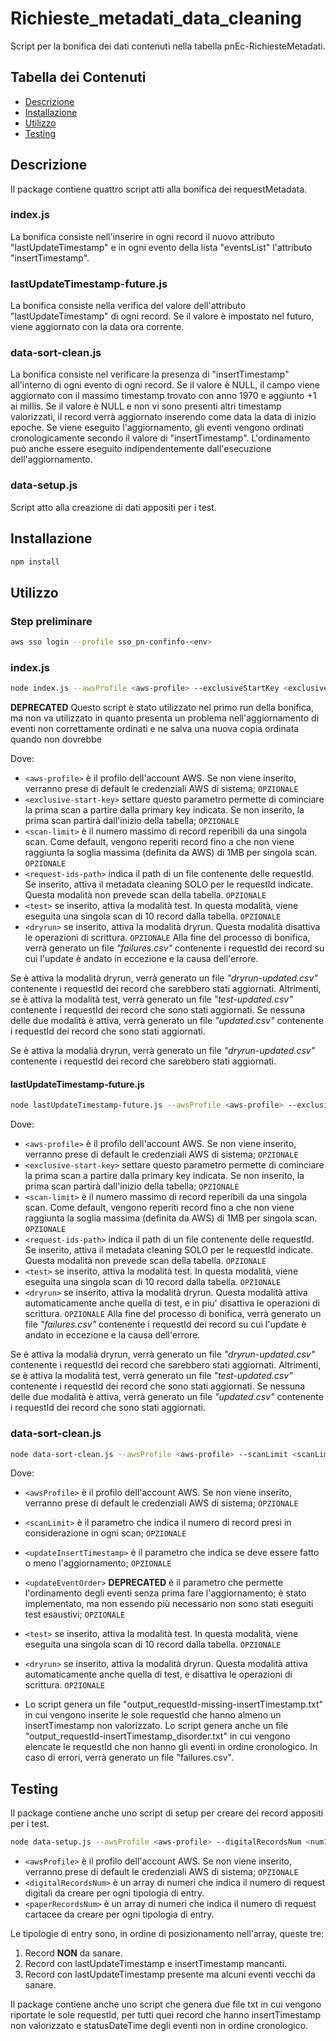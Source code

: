 # Richieste_metadati_data_cleaning

Script per la bonifica dei dati contenuti nella tabella pnEc-RichiesteMetadati.

## Tabella dei Contenuti

- [Descrizione](#descrizione)
- [Installazione](#installazione)
- [Utilizzo](#utilizzo)
- [Testing](#testing)

## Descrizione

Il package contiene quattro script atti alla bonifica dei requestMetadata.

### index.js
La bonifica consiste nell'inserire in ogni record il nuovo attributo "lastUpdateTimestamp"
e in ogni evento della lista "eventsList" l'attributo "insertTimestamp".

### lastUpdateTimestamp-future.js
La bonifica consiste nella verifica del valore dell'attributo "lastUpdateTimestamp" di ogni record.
Se il valore è impostato nel futuro, viene aggiornato con la data ora corrente.

### data-sort-clean.js
La bonifica consiste nel verificare la presenza di "insertTimestamp" all'interno di ogni evento di ogni record. 
Se il valore è NULL, il campo viene aggiornato con il massimo timestamp trovato con anno 1970 e aggiunto +1 ai millis. 
Se il valore è NULL e non vi sono presenti altri timestamp valorizzati, il record verrà aggiornato inserendo come data
la data di inizio epoche.
Se viene eseguito l'aggiornamento, gli eventi vengono ordinati cronologicamente secondo il valore di "insertTimestamp".
L'ordinamento può anche essere eseguito indipendentemente dall'esecuzione dell'aggiornamento.

### data-setup.js
Script atto alla creazione di dati appositi per i test.

## Installazione

```bash
npm install
```

## Utilizzo

### Step preliminare

```bash
aws sso login --profile sso_pn-confinfo-<env>
```

### index.js

```bash
node index.js --awsProfile <aws-profile> --exclusiveStartKey <exclusive-start-key> --scanLimit <scan-limit> --requestIdsPath <request-ids-path> --test --dryrun
```

**DEPRECATED**
Questo script è stato utilizzato nel primo run della bonifica, ma non va utilizzato in quanto presenta un problema nell'aggiornamento di eventi non correttamente ordinati e ne salva una nuova copia ordinata quando non dovrebbe

Dove:

- `<aws-profile>` è il profilo dell'account AWS. Se non viene inserito, verranno prese di default le credenziali AWS di
  sistema; `OPZIONALE`
- `<exclusive-start-key>` settare questo parametro permette di cominciare la prima scan a partire dalla primary key
  indicata. Se non inserito, la prima scan partirà dall'inizio della tabella; `OPZIONALE`
- `<scan-limit>` è il numero massimo di record reperibili da una singola scan. Come default, vengono reperiti record
  fino a che non viene raggiunta la soglia massima (definita da AWS) di 1MB per singola scan. `OPZIONALE`
- `<request-ids-path>` indica il path di un file contenente delle requestId. Se inserito, attiva il metadata cleaning
  SOLO per le requestId indicate. Questa modalità non prevede scan della tabella. `OPZIONALE`
- `<test>` se inserito, attiva la modalità test. In questa modalità, viene eseguita una singola scan di 10 record dalla
  tabella. `OPZIONALE`
- `<dryrun>` se inserito, attiva la modalità dryrun. Questa modalità disattiva le operazioni di scrittura. `OPZIONALE`
  Alla fine del processo di bonifica, verrà generato un file _"failures.csv"_ contenente i requestId dei record
  su cui l'update è andato in eccezione e la causa dell'errore.

Se è attiva la modalità dryrun, verrà generato un file _"dryrun-updated.csv"_ contenente i requestId dei record che sarebbero stati aggiornati.
Altrimenti, se è attiva la modalità test, verrà generato un file _"test-updated.csv"_ contenente i requestId dei record
che sono stati aggiornati.
Se nessuna delle due modalità è attiva, verrà generato un file _"updated.csv"_ contenente i requestId dei record che sono stati aggiornati.


Se è attiva la modalià dryrun, verrà generato un file _"dryrun-updated.csv"_ contenente i requestId dei record che sarebbero stati aggiornati.

#### lastUpdateTimestamp-future.js

```bash
node lastUpdateTimestamp-future.js --awsProfile <aws-profile> --exclusiveStartKey <exclusive-start-key> --scanLimit <scan-limit> --requestIdsPath <request-ids-path> --test --dryrun
```

Dove:

- `<aws-profile>` è il profilo dell'account AWS. Se non viene inserito, verranno prese di default le credenziali AWS di
  sistema; `OPZIONALE`
- `<exclusive-start-key>` settare questo parametro permette di cominciare la prima scan a partire dalla primary key
  indicata. Se non inserito, la prima scan partirà dall'inizio della tabella; `OPZIONALE`
- `<scan-limit>` è il numero massimo di record reperibili da una singola scan. Come default, vengono reperiti record
  fino a che non viene raggiunta la soglia massima (definita da AWS) di 1MB per singola scan. `OPZIONALE`
- `<request-ids-path>` indica il path di un file contenente delle requestId. Se inserito, attiva il metadata cleaning
  SOLO per le requestId indicate. Questa modalità non prevede scan della tabella. `OPZIONALE`
- `<test>` se inserito, attiva la modalità test. In questa modalità, viene eseguita una singola scan di 10 record dalla
  tabella. `OPZIONALE`
- `<dryrun>` se inserito, attiva la modalità dryrun. Questa modalità attiva automaticamente anche quella di test, e in
  piu'
  disattiva le operazioni di scrittura. `OPZIONALE`
  Alla fine del processo di bonifica, verrà generato un file _"failures.csv"_ contenente i requestId dei record
  su cui l'update è andato in eccezione e la causa dell'errore.


Se è attiva la modalià dryrun, verrà generato un file _"dryrun-updated.csv"_ contenente i requestId dei record che sarebbero stati aggiornati.
Altrimenti, se è attiva la modalità test, verrà generato un file _"test-updated.csv"_ contenente i requestId dei record
che sono stati aggiornati.
Se nessuna delle due modalità è attiva, verrà generato un file _"updated.csv"_ contenente i requestId dei record che sono stati aggiornati.

### data-sort-clean.js

```bash
node data-sort-clean.js --awsProfile <aws-profile> --scanLimit <scanLimit> --updateInsertTimestamp --updateEventOrder --test --dryrun
```

Dove:

- `<awsProfile>` è il profilo dell'account AWS. Se non viene inserito, verranno prese di default le credenziali AWS di
  sistema; `OPZIONALE`
- `<scanLimit>` è il parametro che indica il numero di record presi in considerazione in ogni scan; `OPZIONALE`
- `<updateInsertTimestamp>` è il parametro che indica se deve essere fatto o meno l'aggiornamento; `OPZIONALE`
- `<updateEventOrder>` **DEPRECATED** è il parametro che permette l'ordinamento degli eventi senza prima fare l'aggiornamento; è stato implementato, ma non essendo più necessario non sono stati eseguiti test esaustivi; `OPZIONALE`
- `<test>` se inserito, attiva la modalità test. In questa modalità, viene eseguita una singola scan di 10 record dalla
  tabella. `OPZIONALE`
- `<dryrun>` se inserito, attiva la modalità dryrun. Questa modalità attiva automaticamente anche quella di test, e 
disattiva le operazioni di scrittura. `OPZIONALE`

- Lo script genera un file "output_requestId-missing-insertTimestamp.txt" in cui vengono inserite le sole requestId che 
hanno almeno un insertTimestamp non valorizzato.
Lo script genera anche un file "output_requestId-insertTimestamp_disorder.txt" in cui vengono elencate le requestId che 
non hanno gli eventi in ordine cronologico.
In caso di errori, verrà generato un file "failures.csv".

## Testing

Il package contiene anche uno script di setup per creare dei record appositi per i test.

```bash
node data-setup.js --awsProfile <aws-profile> --digitalRecordsNum <num1 num2 num3> --paperRecordsNum <num1 num2 num3>
```

- `<awsProfile>` è il profilo dell'account AWS. Se non viene inserito, verranno prese di default le credenziali AWS di
  sistema; `OPZIONALE`
- `<digitalRecordsNum>` è un array di numeri che indica il numero di request digitali da creare per ogni tipologia di entry.
- `<paperRecordsNum>` è un array di numeri che indica il numero di request cartacee da creare per ogni tipologia di entry.

Le tipologie di entry sono, in ordine di posizionamento nell'array, queste tre:

1) Record **NON** da sanare.
2) Record con lastUpdateTimestamp e insertTimestamp mancanti.
3) Record con lastUpdateTimestamp presente ma alcuni eventi vecchi da sanare.


Il package contiene anche uno script che genera due file txt in cui vengono riportate le sole requestId, per tutti quei 
record che hanno insertTimestamp non valorizzato e statusDateTime degli eventi non in ordine cronologico.
